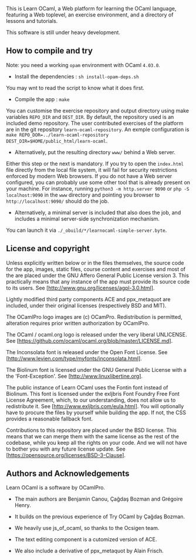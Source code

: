 This is Learn OCaml, a Web platform for learning the OCaml language,
featuring a Web toplevel, an exercise environment, and a directory of
lessons and tutorials.

This software is still under heavy development.

How to compile and try
----------------------

Note: you need a working ```opam``` environment with OCaml ```4.03.0```.

* Install the dependencies : ```sh install-opam-deps.sh```

You may wnt to read the script to know what it does first.

* Compile the app : ```make```

You can customise the exercise repository and output directory using
make variables ```REPO_DIR``` and ```DEST_DIR```. By default,
the repository used is an included demo repository. The user
contributed exercises of the platform are in the git repository
```learn-ocaml-repository```. An exmple configuration is
```make REPO_DOR=../learn-ocaml-repository DEST_DIR=$HOME/public_html/learn-ocaml```.

* Alternatively, put the resulting directory ```www/``` behind a Web server.

Either this step or the next is mandatory.
If you try to open the ```index.html``` file directly from the local
file system, it will fail for security restrictions enforced by modern
Web browsers. If you do not have a Web server configured, you can
probably use some other tool that is already present on your
machine. For instance, running ```python3 -m http.server 9090``` or
```php -S localhost:9090``` in the ```www``` directory and pointing
you browser to ```http://localhost:9090/``` should do the job.

* Alternatively, a minimal server is included that also does the job,
  and includes a minimal server-side synchronization mechanism.

You can launch it via ```./_obuild/*/learnocaml-simple-server.byte```.

License and copyright
---------------------

Unless explicitly written below or in the files themselves, the source
code for the app, images, static files, course content and exercises
and most of the are placed under the GNU Affero General Public License
version 3. This practically means that any instance of the app must
provide its source code to its users.
See [http://www.gnu.org/licenses/agpl-3.0.html].

Lightly modified third party components ACE and ppx_metaquot are
included, under their original licenses (respectively BSD and MIT).

The OCamlPro logo images are (c) OCamPro. Redistribution is permitted,
alteration requires prior written authorization by OCamlPro.

The OCaml / ocaml.org logo is released under the very liberal UNLICENSE.
See [https://github.com/ocaml/ocaml.org/blob/master/LICENSE.md].

The Inconsolata font is released under the Open Font License.
See [http://www.levien.com/type/myfonts/inconsolata.html].

The Biolinum font is licensed under the GNU General Public License with
a the 'Font-Exception'.
See [http://www.linuxlibertine.org].

The public instance of Learn OCaml uses the Fontin font instead of
Biolinum. This font is licensed under the exljbris Font Foundry Free
Font License Agreement, which, to our understanding, does not allow us
to redistribute it. See [http://www.exljbris.com/eula.html]. You will
optionally have to procure the files by yourself while building the
app. If not, the CSS provides a reasonable fallback font.

Contributions to this repository are placed under the BSD
license. This means that we can merge them with the same license as
the rest of the codebase, while you keep all the rights on your code.
And we will not have to bother you with any future license update.
See [https://opensource.org/licenses/BSD-3-Clause].

Authors and Acknowledgements
----------------------------

Learn OCaml is a software by OCamlPro.

 * The main authors are Benjamin Canou, Çağdaş Bozman and Grégoire Henry.

 * It builds on the previous experience of Try OCaml by Çağdaş Bozman.

 * We heavily use js_of_ocaml, so thanks to the Ocsigen team.

 * The text editing component is a cutomized version of ACE.

 * We also include a derivative of ppx_metaquot by Alain Frisch.